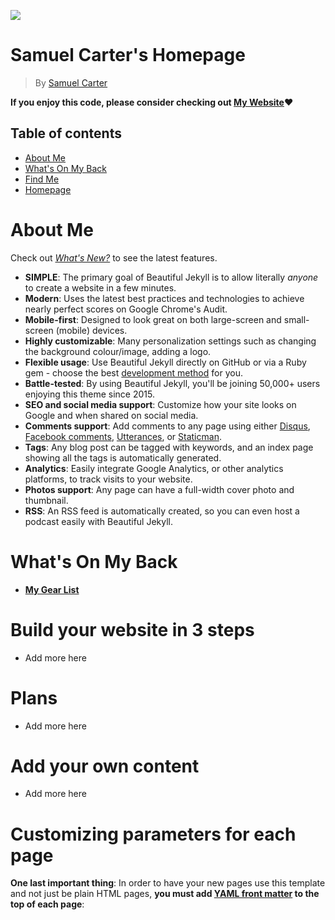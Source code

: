 [![](https://i.imgur.com/2bNEJrJ.png)](https://samuelpcarter.github.io)

# Samuel Carter's Homepage

> By [Samuel Carter](https://samuelpcarter.github.io)

**If you enjoy this code, please consider checking out [My Website](https://samuelpcarter.github.io)❤**

## Table of contents

- [About Me](#About-Me)
- [What's On My Back](#What's-On-My-Back)
- [Find Me](#build-your-website-in-3-steps)
- [Homepage](#plans)

# About Me

Check out [*What's New?*](https://samuelpcarter.github.io) to see the latest features.

- **SIMPLE**: The primary goal of Beautiful Jekyll is to allow literally *anyone* to create a website in a few minutes.
- **Modern**: Uses the latest best practices and technologies to achieve nearly perfect scores on Google Chrome's Audit.
- **Mobile-first**: Designed to look great on both large-screen and small-screen (mobile) devices.
- **Highly customizable**: Many personalization settings such as changing the background colour/image, adding a logo.
- **Flexible usage**: Use Beautiful Jekyll directly on GitHub or via a Ruby gem - choose the best [development method](#build-your-website-in-3-steps) for you.
- **Battle-tested**: By using Beautiful Jekyll, you'll be joining 50,000+ users enjoying this theme since 2015.
- **SEO and social media support**: Customize how your site looks on Google and when shared on social media.
- **Comments support**: Add comments to any page using either [Disqus](https://disqus.com/), [Facebook comments](https://developers.facebook.com/docs/plugins/comments), [Utterances](https://utteranc.es/), or [Staticman](https://staticman.net).
- **Tags**: Any blog post can be tagged with keywords, and an index page showing all the tags is automatically generated.
- **Analytics**: Easily integrate Google Analytics, or other analytics platforms, to track visits to your website.
- **Photos support**: Any page can have a full-width cover photo and thumbnail.
- **RSS**: An RSS feed is automatically created, so you can even host a podcast easily with Beautiful Jekyll.

# What's On My Back

- **[My Gear List](https://lighterpack.com/r/1jm6ok)**

# Build your website in 3 steps

- Add more here

# Plans

- Add more here

# Add your own content

- Add more here

# Customizing parameters for each page

**One last important thing**: In order to have your new pages use this template and not just be plain HTML pages, **you must add [YAML front matter](https://jekyllrb.com/docs/front-matter/) to the top of each page**:
